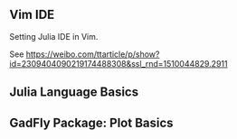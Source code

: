 ## Vim IDE

Setting Julia IDE in Vim. 

See https://weibo.com/ttarticle/p/show?id=2309404090219174488308&ssl_rnd=1510044829.2911

## Julia Language Basics

## GadFly Package: Plot Basics
